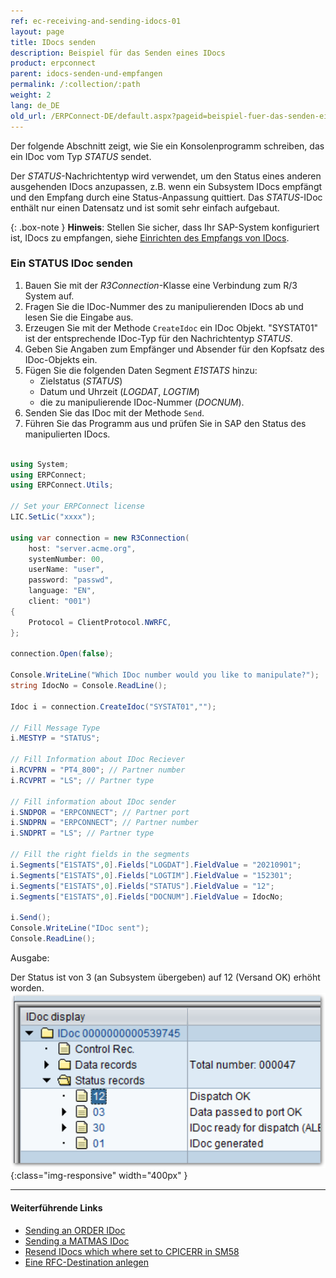 ```yaml
---
ref: ec-receiving-and-sending-idocs-01
layout: page
title: IDocs senden
description: Beispiel für das Senden eines IDocs
product: erpconnect
parent: idocs-senden-und-empfangen
permalink: /:collection/:path
weight: 2
lang: de_DE
old_url: /ERPConnect-DE/default.aspx?pageid=beispiel-fuer-das-senden-eines-idocs
---
```


Der folgende Abschnitt zeigt, wie Sie ein Konsolenprogramm schreiben, das ein IDoc vom Typ *STATUS* sendet.
 
Der *STATUS*-Nachrichtentyp wird verwendet, um den Status eines anderen ausgehenden IDocs anzupassen, z.B. 
wenn ein Subsystem IDocs empfängt und den Empfang durch eine Status-Anpassung quittiert. 
Das *STATUS*-IDoc enthält nur einen Datensatz und ist somit sehr einfach aufgebaut. 

{: .box-note }
**Hinweis**: Stellen Sie sicher, dass Ihr SAP-System konfiguriert ist, IDocs zu empfangen, siehe [Einrichten des Empfangs von IDocs](./voraussetzungen#einrichten-des-empfangs-von-idocs).

### Ein STATUS IDoc senden

1. Bauen Sie mit der *R3Connection*-Klasse eine Verbindung zum R/3 System auf.
2. Fragen Sie die IDoc-Nummer des zu manipulierenden IDocs ab und lesen Sie die Eingabe aus.
3. Erzeugen Sie mit der Methode `CreateIdoc` ein IDoc Objekt. 
"SYSTAT01" ist der entsprechende IDoc-Typ für den Nachrichtentyp *STATUS*. 
4. Geben Sie Angaben zum Empfänger und Absender für den Kopfsatz des IDoc-Objekts ein. 
5. Fügen Sie die folgenden Daten Segment *E1STATS* hinzu: 
	- Zielstatus (*STATUS*)
	- Datum und Uhrzeit (*LOGDAT*, *LOGTIM*) 
	- die zu manipulierende IDoc-Nummer (*DOCNUM*). 
6. Senden Sie das IDoc mit der Methode `Send`. 
7. Führen Sie das Programm aus und prüfen Sie in SAP den Status des manipulierten IDocs.<br>

```csharp

using System;
using ERPConnect;
using ERPConnect.Utils;

// Set your ERPConnect license
LIC.SetLic("xxxx");

using var connection = new R3Connection(
    host: "server.acme.org",
    systemNumber: 00,
    userName: "user",
    password: "passwd",
    language: "EN",
    client: "001")
{
    Protocol = ClientProtocol.NWRFC,
};

connection.Open(false);
        
Console.WriteLine("Which IDoc number would you like to manipulate?");  
string IdocNo = Console.ReadLine(); 
        
Idoc i = connection.CreateIdoc("SYSTAT01","");
 
// Fill Message Type 
i.MESTYP = "STATUS"; 
  
// Fill Information about IDoc Reciever 
i.RCVPRN = "PT4_800"; // Partner number 
i.RCVPRT = "LS"; // Partner type 
  
// Fill information about IDoc sender 
i.SNDPOR = "ERPCONNECT"; // Partner port 
i.SNDPRN = "ERPCONNECT"; // Partner number 
i.SNDPRT = "LS"; // Partner type

// Fill the right fields in the segments 
i.Segments["E1STATS",0].Fields["LOGDAT"].FieldValue = "20210901";
i.Segments["E1STATS",0].Fields["LOGTIM"].FieldValue = "152301"; 
i.Segments["E1STATS",0].Fields["STATUS"].FieldValue = "12"; 
i.Segments["E1STATS",0].Fields["DOCNUM"].FieldValue = IdocNo; 
  
i.Send(); 
Console.WriteLine("IDoc sent"); 
Console.ReadLine();
 ```
 
Ausgabe: 

Der Status ist von 3 (an Subsystem übergeben) auf 12 (Versand OK) erhöht worden.<br>
![SAP-Send-IDoc-001](/img/content/SAP-Send-IDoc-001.png){:class="img-responsive" width="400px" }


****
#### Weiterführende Links
- [Sending an ORDER IDoc](https://kb.theobald-software.com/erpconnect-samples/send-an-order-idoc-by-using-createemptyidoc-method)
- [Sending a MATMAS IDoc](https://kb.theobald-software.com/erpconnect-samples/send-a-matmas-idoc)
- [Resend IDocs which where set to CPICERR in SM58](https://kb.theobald-software.com/erpconnect-samples/resend-idocs-which-where-set-to-cpicerr-in-sm58)
- [Eine RFC-Destination anlegen](./voraussetzungen#eine-rfc-destination-anlegen)

<!---

<details>
<summary>[VB]</summary>
{% highlight visualbasic %}
Sub Main(ByVal args() As String) 
   Using con As R3Connection = New R3Connection("hamlet", _ 
      11, "Theobald", "pw", "DE", "800") 
   con.Open(False) 
  
   Console.WriteLine( _ 
      "Which Idocnumber would you like to manipulate?") 
  
   Dim IdocNo As String = Console.ReadLine() 
  
   Dim i As Idoc = con.CreateIdoc("SYSTAT01", "")
  
   (...)

     End Using
{% endhighlight %}
</details>


<details>
<summary>[VB]</summary>
{% highlight visualbasic %}
' Fill Message Type 
i.MESTYP = "STATUS" 
  
' Fill Information about IDoc Reciever 
i.RCVPRN = "PT4_800" ' Partner number 
i.RCVPRT = "LS" ' Partner type 
  
' Fill information about idoc sender 
i.SNDPOR = "ERPCONNECT" ' Partner port 
i.SNDPRN = "ERPCONNECT" ' Partner number 
i.SNDPRT = "LS" ' Partner type
  
(...)
{% endhighlight %}
</details>


<details>
<summary>[VB]</summary>
{% highlight visualbasic %}
' Fill the right fields in the segments 
i.Segments("E1STATS", 0).Fields("LOGDAT").FieldValue = _ "20060101" 
i.Segments("E1STATS", 0).Fields("LOGTIM").FieldValue = "152301"
i.Segments("E1STATS", 0).Fields("STATUS").FieldValue = "12" 
i.Segments("E1STATS", 0).Fields("DOCNUM").FieldValue = IdocNo 
  
i.Send() 
  
Console.WriteLine("IDoc sent") 
Console.ReadLine()
{% endhighlight %}
</details>
-->